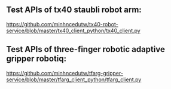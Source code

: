 
## Test APIs of tx40 staubli robot arm:
https://github.com/minhncedutw/tx40-robot-service/blob/master/tx40_client_python/tx40_client.py

## Test APIs of three-finger robotic adaptive gripper robotiq:
https://github.com/minhncedutw/tfarg-gripper-service/blob/master/tfarg_client_python/tfarg_client.py